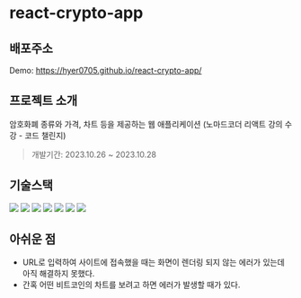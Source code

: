 # react-crypto-app

## 배포주소   

Demo: https://hyer0705.github.io/react-crypto-app/

## 프로젝트 소개   

암호화폐 종류와 가격, 차트 등을 제공하는 웹 애플리케이션
(노마드코더 리액트 강의 수강 - 코드 챌린지)

> 개발기간: 2023.10.26 ~ 2023.10.28

## 기술스택   

<img src="https://img.shields.io/badge/javascript-F7DF1E?style=for-the-badge&logo=javascript&logoColor=black"> <img src="https://img.shields.io/badge/react-61DAFB?style=for-the-badge&logo=react&logoColor=black"> <img src="https://img.shields.io/badge/TypeScript-007ACC?style=for-the-badge&logo=typescript&logoColor=white"> <img src="https://img.shields.io/badge/npm-CB3837?style=for-the-badge&logo=npm&logoColor=white"> <img src="https://img.shields.io/badge/visualstudiocode-007ACC?style=for-the-badge&logo=visualstudiocode&logoColor=white"> <img src="https://img.shields.io/badge/git-F05032?style=for-the-badge&logo=git&logoColor=white"> <img src="https://img.shields.io/badge/github-181717?style=for-the-badge&logo=github&logoColor=white">

## 아쉬운 점
- URL로 입력하여 사이트에 접속했을 때는 화면이 렌더링 되지 않는 에러가 있는데 아직 해결하지 못했다.
- 간혹 어떤 비트코인의 차트를 보려고 하면 에러가 발생할 때가 있다.
